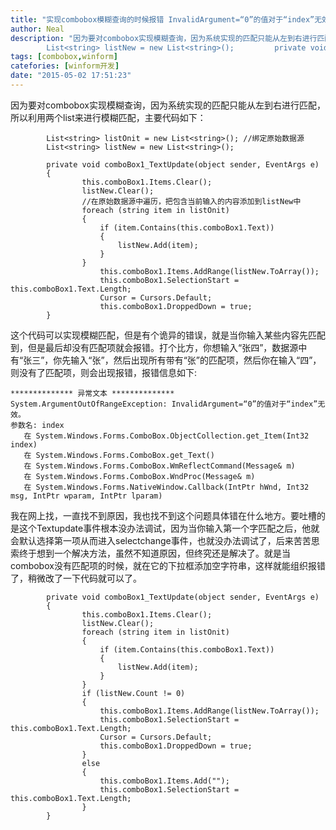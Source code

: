 ```yaml
---
title: "实现combobox模糊查询的时候报错 InvalidArgument=“0”的值对于“index”无效"
author: Neal
description: "因为要对combobox实现模糊查询，因为系统实现的匹配只能从左到右进行匹配，所以利用两个list来进行模糊匹配，主要代码如下：        List<string> listOnit = new List<string>(); //绑定原始数据源
        List<string> listNew = new List<string>();         private void com"
tags: [combobox,winform]
catefories: [winform开发]
date: "2015-05-02 17:51:23"
---
```

因为要对combobox实现模糊查询，因为系统实现的匹配只能从左到右进行匹配，所以利用两个list来进行模糊匹配，主要代码如下：

```
        List<string> listOnit = new List<string>(); //绑定原始数据源
        List<string> listNew = new List<string>(); 

        private void comboBox1_TextUpdate(object sender, EventArgs e)
        {
                this.comboBox1.Items.Clear();
                listNew.Clear();
                //在原始数据源中遍历，把包含当前输入的内容添加到listNew中
                foreach (string item in listOnit)
                {
                    if (item.Contains(this.comboBox1.Text))
                    {
                        listNew.Add(item);
                    }
                }
                    this.comboBox1.Items.AddRange(listNew.ToArray());
                    this.comboBox1.SelectionStart = this.comboBox1.Text.Length;
                    Cursor = Cursors.Default;
                    this.comboBox1.DroppedDown = true;
        }
```
这个代码可以实现模糊匹配，但是有个诡异的错误，就是当你输入某些内容先匹配到，但是最后却没有匹配项就会报错。打个比方，你想输入“张四”，数据源中有“张三”，你先输入“张”，然后出现所有带有“张”的匹配项，然后你在输入“四”，则没有了匹配项，则会出现报错，报错信息如下:

```
************** 异常文本 **************
System.ArgumentOutOfRangeException: InvalidArgument=“0”的值对于“index”无效。
参数名: index
   在 System.Windows.Forms.ComboBox.ObjectCollection.get_Item(Int32 index)
   在 System.Windows.Forms.ComboBox.get_Text()
   在 System.Windows.Forms.ComboBox.WmReflectCommand(Message& m)
   在 System.Windows.Forms.ComboBox.WndProc(Message& m)
   在 System.Windows.Forms.NativeWindow.Callback(IntPtr hWnd, Int32 msg, IntPtr wparam, IntPtr lparam)
```
我在网上找，一直找不到原因，我也找不到这个问题具体错在什么地方。要吐槽的是这个Textupdate事件根本没办法调试，因为当你输入第一个字匹配之后，他就会默认选择第一项从而进入selectchange事件，也就没办法调试了，后来苦苦思索终于想到一个解决方法，虽然不知道原因，但终究还是解决了。就是当combobox没有匹配项的时候，就在它的下拉框添加空字符串，这样就能组织报错了，稍微改了一下代码就可以了。

```
        private void comboBox1_TextUpdate(object sender, EventArgs e)
        {
                this.comboBox1.Items.Clear();
                listNew.Clear();
                foreach (string item in listOnit)
                {
                    if (item.Contains(this.comboBox1.Text))
                    {
                        listNew.Add(item);
                    }
                }
                if (listNew.Count != 0)
                {
                    this.comboBox1.Items.AddRange(listNew.ToArray());
                    this.comboBox1.SelectionStart = this.comboBox1.Text.Length;
                    Cursor = Cursors.Default;
                    this.comboBox1.DroppedDown = true;
                }
                else
                {
                    this.comboBox1.Items.Add("");
                    this.comboBox1.SelectionStart = this.comboBox1.Text.Length;
                }
        }
```